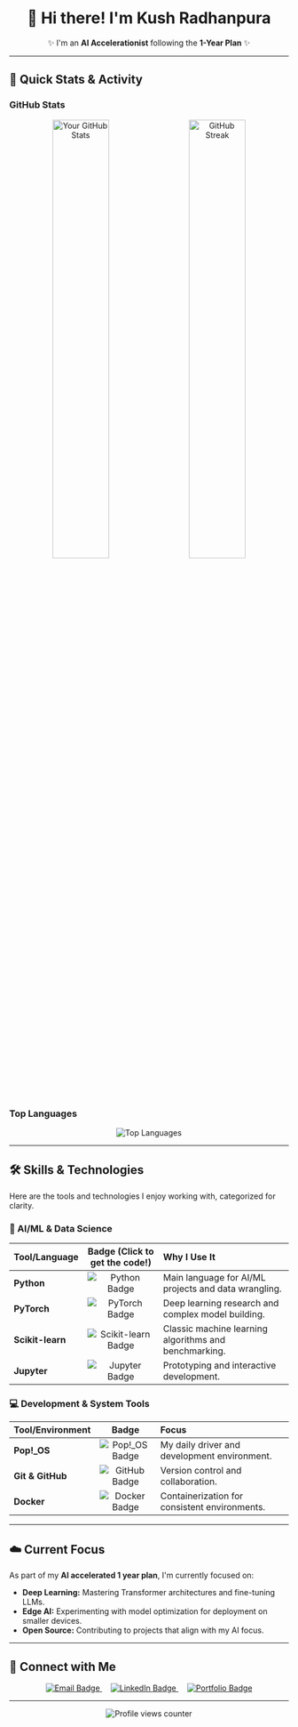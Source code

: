 <div align="center">
  
  # 👋 Hi there! I'm Kush Radhanpura
  
  ✨ I'm an **AI Accelerationist** following the **1-Year Plan** ✨
  
</div>

---

## 🚀 Quick Stats & Activity

### GitHub Stats

<p align="center">
  <img src="https://github-readme-stats.vercel.app/api?username=your-github-username&show_icons=true&theme=gotham&hide_border=true&count_private=true" alt="Your GitHub Stats" style="width: 45%;"/>
  &nbsp; &nbsp;
  <img src="https://github-readme-streak-stats.herokuapp.com/?user=your-github-username&theme=gotham&hide_border=true" alt="GitHub Streak" style="width: 45%;"/>
</p>

### Top Languages

<p align="center">
  <img src="https://github-readme-stats.vercel.app/api/top-langs/?username=your-github-username&layout=compact&theme=gotham&hide_border=true&langs_count=6" alt="Top Languages" />
</p>

---

## 🛠️ Skills & Technologies

Here are the tools and technologies I enjoy working with, categorized for clarity.

### 🧠 AI/ML & Data Science

| Tool/Language | Badge (Click to get the code!) | Why I Use It |
| :--- | :---: | :--- |
| **Python** | <img src="https://img.shields.io/badge/Python-3670A0?style=for-the-badge&logo=python&logoColor=ffdd54" alt="Python Badge"> | Main language for AI/ML projects and data wrangling. |
| **PyTorch** | <img src="https://img.shields.io/badge/PyTorch-EE4C2C?style=for-the-badge&logo=pytorch&logoColor=white" alt="PyTorch Badge"> | Deep learning research and complex model building. |
| **Scikit-learn** | <img src="https://img.shields.io/badge/scikit--learn-F7931E?style=for-the-badge&logo=scikit-learn&logoColor=white" alt="Scikit-learn Badge"> | Classic machine learning algorithms and benchmarking. |
| **Jupyter** | <img src="https://img.shields.io/badge/Jupyter-F37626?style=for-the-badge&logo=jupyter&logoColor=white" alt="Jupyter Badge"> | Prototyping and interactive development. |

### 💻 Development & System Tools

| Tool/Environment | Badge | Focus |
| :--- | :---: | :--- |
| **Pop!\_OS** | <img src="https://img.shields.io/badge/Pop!_OS-48B9C7?style=for-the-badge&logo=pop-os&logoColor=white" alt="Pop!_OS Badge"> | My daily driver and development environment. |
| **Git & GitHub** | <img src="https://img.shields.io/badge/GitHub-100000?style=for-the-badge&logo=github&logoColor=white" alt="GitHub Badge"> | Version control and collaboration. |
| **Docker** | <img src="https://img.shields.io/badge/Docker-2496ED?style=for-the-badge&logo=docker&logoColor=white" alt="Docker Badge"> | Containerization for consistent environments. |

---

## ☁️ Current Focus

As part of my **AI accelerated 1 year plan**, I'm currently focused on:

* **Deep Learning:** Mastering Transformer architectures and fine-tuning LLMs.
* **Edge AI:** Experimenting with model optimization for deployment on smaller devices.
* **Open Source:** Contributing to projects that align with my AI focus.

---

## 🤝 Connect with Me

<p align="center">
  <a href="mailto:your.email@example.com">
    <img src="https://img.shields.io/badge/Email-D14836?style=for-the-badge&logo=gmail&logoColor=white" alt="Email Badge" />
  </a>
  &nbsp; &nbsp;
  <a href="https://linkedin.com/in/your-linkedin-profile">
    <img src="https://img.shields.io/badge/LinkedIn-0A66C2?style=for-the-badge&logo=linkedin&logoColor=white" alt="LinkedIn Badge" />
  </a>
  &nbsp; &nbsp;
  <a href="https://your-portfolio-website.com">
    <img src="https://img.shields.io/badge/Portfolio-5E21F3?style=for-the-badge&logo=google-chrome&logoColor=white" alt="Portfolio Badge" />
  </a>
</p>

---

<p align="center">
  <img src="https://komarev.com/ghpvc/?username=your-github-username&color=blue&style=flat-square" alt="Profile views counter">
</p>
